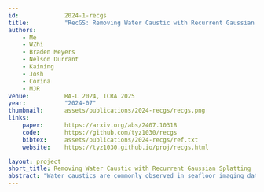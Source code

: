 ```yaml
---
id:             2024-1-recgs
title:          "RecGS: Removing Water Caustic with Recurrent Gaussian Splatting"
authors:
    - Me
    - WZhi
    - Braden Meyers
    - Nelson Durrant
    - Kaining
    - Josh
    - Corina
    - MJR
venue:          RA-L 2024, ICRA 2025
year:           "2024-07"
thumbnail:      assets/publications/2024-recgs/recgs.png
links:
    paper:      https://arxiv.org/abs/2407.10318
    code:       https://github.com/tyz1030/recgs
    bibtex:     assets/publications/2024-recgs/ref.txt
    website:    https://tyz1030.github.io/proj/recgs.html

layout: project
short_title: Removing Water Caustic with Recurrent Gaussian Splatting
abstract: "Water caustics are commonly observed in seafloor imaging data from shallow-water areas. Traditional methods that remove caustic patterns from images often rely on 2D filtering or pre-training on an annotated dataset, hindering the performance when generalizing to real-world seafloor data with 3D structures. In this paper, we present a novel method Recurrent Gaussian Splatting, which takes advantage of today's photorealistic 3D reconstruction technology, 3D Guassian Splatting (3DGS), to separate caustics from seafloor imagery. With a sequence of images taken by an underwater robot, we build 3DGS recursively and decompose the caustic with low-pass filtering in each iteration. In the experiments, we analyze and compare with different methods, including joint optimization, 2D filtering, and deep learning approaches. The results show that our method can effectively separate the caustic from the seafloor, improving the visual appearance."
---
```

